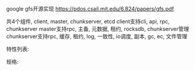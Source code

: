 google gfs开源实现
https://pdos.csail.mit.edu/6.824/papers/gfs.pdf

共4个组件, client, master, chunkserver, etcd
client支持cli, api, rpc, chunkserver
master支持rpc, 主备, 元数据, 租约, rocksdb, chunkserver管理
chunkserver支持rpc, 缓存, 租约, log, 一致性, io调度, 副本, gc, ec, 文件管理

特性列表:


规格: